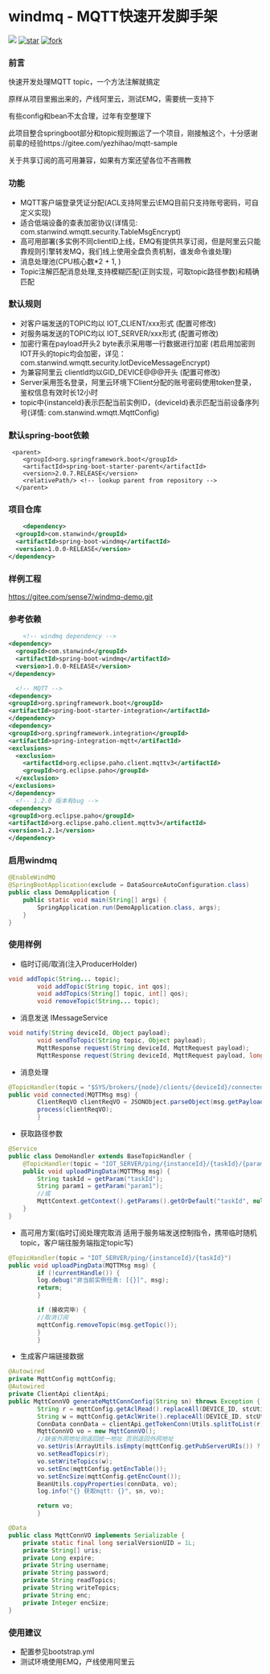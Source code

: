 # windmq - MQTT快速开发脚手架
<a href="https://gitee.com/sense7/windmq/blob/master/LICENSE"><img src="https://img.shields.io/badge/license-Apache%202-blue" /></a>
<a href='https://gitee.com/sense7/windmq/stargazers'><img src='https://gitee.com/sense7/windmq/badge/star.svg?theme=dark' alt='star'></img></a>
<a href='https://gitee.com/sense7/windmq/members'><img src='https://gitee.com/sense7/windmq/badge/fork.svg?theme=dark' alt='fork'></img></a>

### 前言
快速开发处理MQTT topic，一个方法注解就搞定

原样从项目里搬出来的，产线阿里云，测试EMQ，需要统一支持下

有些config和bean不太合理，过年有空整理下

此项目整合springboot部分和topic规则搬运了一个项目，刚接触这个，十分感谢前辈的经验https://gitee.com/yezhihao/mqtt-sample

关于共享订阅的高可用兼容，如果有方案还望各位不吝赐教

### 功能
- MQTT客户端登录凭证分配(ACL支持阿里云\EMQ目前只支持账号密码，可自定义实现)
- 适合低端设备的查表加密协议(详情见: com.stanwind.wmqtt.security.TableMsgEncrypt)
- 高可用部署(多实例不同clientID上线，EMQ有提供共享订阅，但是阿里云只能靠规则引擎转发MQ，我们线上使用全盘负责机制，谁发命令谁处理)
- 消息处理池(CPU核心数*2 + 1, )
- Topic注解匹配消息处理,支持模糊匹配(正则实现，可取topic路径参数)和精确匹配

### 默认规则
- 对客户端发送的TOPIC均以 IOT_CLIENT/xxx形式 (配置可修改)
- 对服务端发送的TOPIC均以 IOT_SERVER/xxx形式 (配置可修改)
- 加密行需在payload开头2 byte表示采用哪一行数据进行加密 (若启用加密则IOT开头的topic均会加密，详见：com.stanwind.wmqtt.security.IotDeviceMessageEncrypt)
- 为兼容阿里云 clientId均以GID_DEVICE@@@开头 (配置可修改)
- Server采用签名登录，阿里云环境下Client分配的账号密码使用token登录，鉴权信息有效时长12小时
- topic中{instanceId}表示匹配当前实例ID，{deviceId}表示匹配当前设备序列号(详情: com.stanwind.wmqtt.MqttConfig)

### 默认spring-boot依赖
```maven
 <parent>
    <groupId>org.springframework.boot</groupId>
    <artifactId>spring-boot-starter-parent</artifactId>
    <version>2.0.7.RELEASE</version>
    <relativePath/> <!-- lookup parent from repository -->
  </parent>
```

### 项目仓库
```xml
    <dependency>
  <groupId>com.stanwind</groupId>
  <artifactId>spring-boot-windmq</artifactId>
  <version>1.0.0-RELEASE</version>
</dependency>
```

### 样例工程
https://gitee.com/sense7/windmq-demo.git

### 参考依赖
```xml
    <!-- windmq dependency -->
<dependency>
  <groupId>com.stanwind</groupId>
  <artifactId>spring-boot-windmq</artifactId>
  <version>1.0.0-RELEASE</version>
</dependency>

  <!-- MQTT -->
<dependency>
<groupId>org.springframework.boot</groupId>
<artifactId>spring-boot-starter-integration</artifactId>
</dependency>
<dependency>
<groupId>org.springframework.integration</groupId>
<artifactId>spring-integration-mqtt</artifactId>
<exclusions>
  <exclusion>
    <artifactId>org.eclipse.paho.client.mqttv3</artifactId>
    <groupId>org.eclipse.paho</groupId>
  </exclusion>
</exclusions>
</dependency>
  <!-- 1.2.0 版本有bug -->
<dependency>
<groupId>org.eclipse.paho</groupId>
<artifactId>org.eclipse.paho.client.mqttv3</artifactId>
<version>1.2.1</version>
</dependency>
```

### 启用windmq
```java
@EnableWindMQ
@SpringBootApplication(exclude = DataSourceAutoConfiguration.class)
public class DemoApplication {
    public static void main(String[] args) {
        SpringApplication.run(DemoApplication.class, args);
    }
}
```

### 使用样例
- 临时订阅/取消(注入ProducerHolder)
```java
void addTopic(String... topic);
        void addTopic(String topic, int qos);
        void addTopics(String[] topic, int[] qos);
        void removeTopic(String... topic);
```

- 消息发送 IMessageService
```java
void notify(String deviceId, Object payload);
        void sendToTopic(String topic, Object payload);
        MqttResponse request(String deviceId, MqttRequest payload);
        MqttResponse request(String deviceId, MqttRequest payload, long timeout);
```

- 消息处理
```java
@TopicHandler(topic = "$SYS/brokers/{node}/clients/{deviceId}/connected")
public void connected(MQTTMsg msg) {
        ClientReqVO clientReqVO = JSONObject.parseObject(msg.getPayload().toString(), ClientReqVO.class);
        process(clientReqVO);
        }
```

- 获取路径参数
```java
@Service
public class DemoHandler extends BaseTopicHandler {
    @TopicHandler(topic = "IOT_SERVER/ping/{instanceId}/{taskId}/{param1}")
    public void uploadPingData(MQTTMsg msg) {
        String taskId = getParam("taskId");
        String param1 = getParam("param1");
        //或
        MqttContext.getContext().getParams().getOrDefault("taskId", null);
    }
}
```

- 高可用方案(临时订阅处理完取消 适用于服务端发送控制指令，携带临时随机topic，客户端往服务端指定topic写)
```java
@TopicHandler(topic = "IOT_SERVER/ping/{instanceId}/{taskId}")
public void uploadPingData(MQTTMsg msg) {
        if (!currentHandle()) {
        log.debug("非当前实例任务: [{}]", msg);
        return;
        }

        if (接收完毕) {
        //取消订阅
        mqttConfig.removeTopic(msg.getTopic());
        }
        }
```

- 生成客户端链接数据
```java
@Autowired
private MqttConfig mqttConfig;
@Autowired
private ClientApi clientApi;
public MqttConnVO generateMqttConnConfig(String sn) throws Exception {
        String r = mqttConfig.getAclRead().replaceAll(DEVICE_ID, stcUtil.sn2cli(sn));
        String w = mqttConfig.getAclWrite().replaceAll(DEVICE_ID, stcUtil.sn2cli(sn));
        ConnData connData = clientApi.getTokenConn(Utils.splitToList(r), Utils.splitToList(w));
        MqttConnVO vo = new MqttConnVO();
        //缺省外网地址则返回统一地址 否则返回外网地址
        vo.setUris(ArrayUtils.isEmpty(mqttConfig.getPubServerURIs()) ? mqttConfig.getServerURIs() : mqttConfig.getPubServerURIs());
        vo.setReadTopics(r);
        vo.setWriteTopics(w);
        vo.setEnc(mqttConfig.getEncTable());
        vo.setEncSize(mqttConfig.getEncCount());
        BeanUtils.copyProperties(connData, vo);
        log.info("{} 获取mqtt: {}", sn, vo);

        return vo;
        }

@Data
public class MqttConnVO implements Serializable {
    private static final long serialVersionUID = 1L;
    private String[] uris;
    private Long expire;
    private String username;
    private String password;
    private String readTopics;
    private String writeTopics;
    private String enc;
    private Integer encSize;
}
```

### 使用建议
- 配置参见bootstrap.yml
- 测试环境使用EMQ，产线使用阿里云
